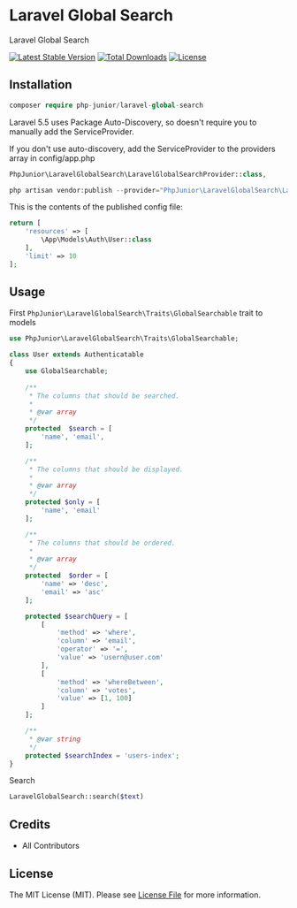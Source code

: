 # Laravel Global Search

Laravel Global Search 

[![Latest Stable Version](https://poser.pugx.org/php-junior/laravel-global-search/v/stable)](https://packagist.org/packages/php-junior/laravel-global-search)
[![Total Downloads](https://poser.pugx.org/php-junior/laravel-global-search/downloads)](https://packagist.org/packages/php-junior/laravel-global-search)
[![License](https://poser.pugx.org/php-junior/laravel-global-search/license)](https://packagist.org/packages/php-junior/laravel-global-search)

## Installation
```php
composer require php-junior/laravel-global-search
```

Laravel 5.5 uses Package Auto-Discovery, so doesn't require you to manually add the ServiceProvider.

If you don't use auto-discovery, add the ServiceProvider to the providers array in config/app.php

```php
PhpJunior\LaravelGlobalSearch\LaravelGlobalSearchProvider::class,
```

```php 
php artisan vendor:publish --provider="PhpJunior\LaravelGlobalSearch\LaravelGlobalSearchProvider"
```

This is the contents of the published config file:

```php
return [
    'resources' => [
        \App\Models\Auth\User::class
    ],
    'limit' => 10
];
```

## Usage
First <code>PhpJunior\LaravelGlobalSearch\Traits\GlobalSearchable</code> trait to models

```php
use PhpJunior\LaravelGlobalSearch\Traits\GlobalSearchable;

class User extends Authenticatable
{
    use GlobalSearchable;
    
    /**
     * The columns that should be searched.
     *
     * @var array
     */
    protected  $search = [
        'name', 'email',
    ];

    /**
     * The columns that should be displayed.
     *
     * @var array
     */
    protected $only = [
        'name', 'email'
    ];

    /**
     * The columns that should be ordered.
     *
     * @var array
     */
    protected  $order = [
        'name' => 'desc',
        'email' => 'asc'
    ];

    protected $searchQuery = [
        [
            'method' => 'where',
            'column' => 'email',
            'operator' => '=',
            'value' => 'usern@user.com'
        ],
        [
            'method' => 'whereBetween',
            'column' => 'votes',
            'value' => [1, 100]
        ]
    ];

    /**
     * @var string
     */
    protected $searchIndex = 'users-index';
}
```

Search 
```php
LaravelGlobalSearch::search($text)
```


## Credits
- All Contributors

## License
The MIT License (MIT). Please see [License File](LICENSE) for more information.
